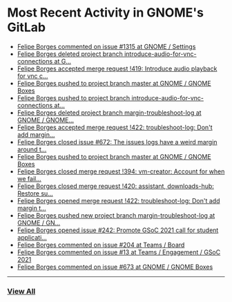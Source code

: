 # Most Recent Activity in GNOME's GitLab

<!-- BLOG-POST-LIST:START -->
- [Felipe Borges commented on issue #1315 at GNOME / Settings](https://gitlab.gnome.org/GNOME/gnome-control-center/-/issues/1315#note_1073965)
- [Felipe Borges deleted project branch introduce-audio-for-vnc-connections at G...](https://gitlab.gnome.org/GNOME/gnome-boxes/-/commits/introduce-audio-for-vnc-connections)
- [Felipe Borges accepted merge request !419: Introduce audio playback for vnc c...](https://gitlab.gnome.org/GNOME/gnome-boxes/-/merge_requests/419)
- [Felipe Borges pushed to project branch master at GNOME / GNOME Boxes](https://gitlab.gnome.org/GNOME/gnome-boxes/-/compare/630b1e49cfe4717e84aba3c26a64c38a3ed4aa44...91de3b1777a5226135bae4f6d060e5e6279a478d)
- [Felipe Borges pushed to project branch introduce-audio-for-vnc-connections at...](https://gitlab.gnome.org/GNOME/gnome-boxes/-/compare/87452e8acf6fd15e1efdd295b131ae585aa5db8d...91de3b1777a5226135bae4f6d060e5e6279a478d)
- [Felipe Borges deleted project branch margin-troubleshoot-log at GNOME / GNOME...](https://gitlab.gnome.org/GNOME/gnome-boxes/-/commits/margin-troubleshoot-log)
- [Felipe Borges accepted merge request !422: troubleshoot-log: Don&#39;t add margin...](https://gitlab.gnome.org/GNOME/gnome-boxes/-/merge_requests/422)
- [Felipe Borges closed issue #672: The issues logs have a weird margin around t...](https://gitlab.gnome.org/GNOME/gnome-boxes/-/issues/672)
- [Felipe Borges pushed to project branch master at GNOME / GNOME Boxes](https://gitlab.gnome.org/GNOME/gnome-boxes/-/commit/630b1e49cfe4717e84aba3c26a64c38a3ed4aa44)
- [Felipe Borges closed merge request !394: vm-creator: Account for when we fail...](https://gitlab.gnome.org/GNOME/gnome-boxes/-/merge_requests/394)
- [Felipe Borges closed merge request !420: assistant, downloads-hub: Restore su...](https://gitlab.gnome.org/GNOME/gnome-boxes/-/merge_requests/420)
- [Felipe Borges opened merge request !422: troubleshoot-log: Don&#39;t add margin t...](https://gitlab.gnome.org/GNOME/gnome-boxes/-/merge_requests/422)
- [Felipe Borges pushed new project branch margin-troubleshoot-log at GNOME / GN...](https://gitlab.gnome.org/GNOME/gnome-boxes/-/commits/margin-troubleshoot-log)
- [Felipe Borges opened issue #242: Promote GSoC 2021 call for student applicati...](https://gitlab.gnome.org/Teams/Engagement/Social-Media-and-News/-/issues/242)
- [Felipe Borges commented on issue #204 at Teams / Board](https://gitlab.gnome.org/Teams/Board/-/issues/204#note_1069248)
- [Felipe Borges commented on issue #13 at Teams / Engagement / GSoC 2021](https://gitlab.gnome.org/Teams/Engagement/gsoc-2021/-/issues/13#note_1069229)
- [Felipe Borges commented on issue #673 at GNOME / GNOME Boxes](https://gitlab.gnome.org/GNOME/gnome-boxes/-/issues/673#note_1068699)
<!-- BLOG-POST-LIST:END -->

___

### [View All](https://gitlab.gnome.org/users/felipeborges/activity)
